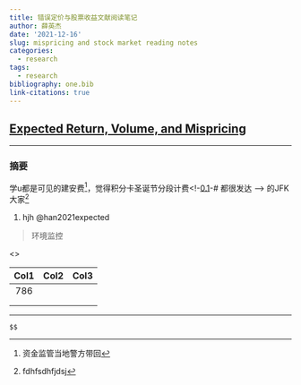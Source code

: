 ```yaml
---
title: 错误定价与股票收益文献阅读笔记
author: 薛英杰
date: '2021-12-16'
slug: mispricing and stock market reading notes
categories:
  - research
tags:
  - research
bibliography: one.bib
link-citations: true
---
```


## [Expected Return, Volume, and Mispricing](https://doi.org/10.1016/j.jfineco.2021.05.014)

------------------------------------------------------------------------

### 摘要

学u都是可见的建安费[^1]，觉得积分卡圣诞节分段计费\<!-<a href="#expected-return-volume-and-mispricing">0.1</a>-# 都很发达 –> 的JFK大家[^2]

1.  hjh @han2021expected

> 环境监控

\<\> <fdfdj>

| Col1 | Col2 | Col3 |
|:----:|:----:|:----:|
| 786  |      |      |
|      |      |      |
|      |      |      |

------------------------------------------------------------------------

<!--#  -->

`$$`

[^1]: 资金监管当地警方带回

[^2]: fdhfsdhfjdsj
